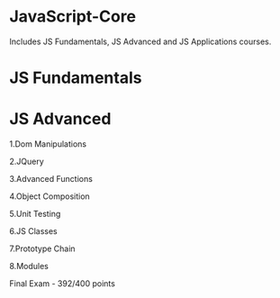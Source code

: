 # JavaScript-Core
Includes JS Fundamentals, JS Advanced and JS Applications courses.

# JS Fundamentals

# JS Advanced

1.Dom Manipulations

2.JQuery

3.Advanced Functions

4.Object Composition

5.Unit Testing

6.JS Classes

7.Prototype Chain

8.Modules

Final Exam - 392/400 points


